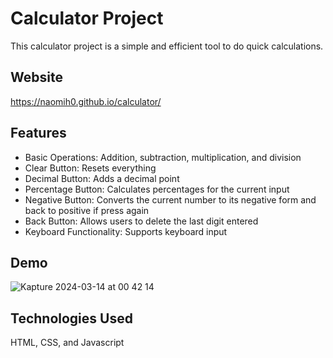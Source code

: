 # Calculator Project

This calculator project is a simple and efficient tool to do quick calculations. 

## Website 
https://naomih0.github.io/calculator/ 

## Features
- Basic Operations: Addition, subtraction, multiplication, and division
- Clear Button: Resets everything 
- Decimal Button: Adds a decimal point 
- Percentage Button: Calculates percentages for the current input
- Negative Button: Converts the current number to its negative form and back to positive if press again
- Back Button: Allows users to delete the last digit entered
- Keyboard Functionality: Supports keyboard input

## Demo
![Kapture 2024-03-14 at 00 42 14](https://github.com/naomih0/calculator/assets/123221320/9a8fd207-eb34-4bd3-94e5-410cf6037a42)

## Technologies Used
HTML, CSS, and Javascript


